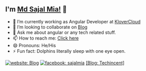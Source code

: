 ## I'm [Md Sajal Mia!](https://techincent.com/author/sajalmia/) 👋

- 🔭 I’m currently working as Angular Developer at [KloverCloud](https://klovercloud.com/)
- 👯 I’m looking to collaborate on [Blog](https://www.techincent.com)
- 💬 Ask me about angular or any tech related stuff.
- 📫 How to reach me: [Click here](https://www.linkedin.com/in/sajalmia381/)
- 😄 Pronouns: He/His
- ⚡ Fun fact: Dolphins literally sleep with one eye open.

[![website: Blog](https://img.shields.io/twitter/url?label=sajalmia381&logo=linkedin&style=social&url=https%3A%2F%2Fwww.linkedin.com%2Fin%2Fsajalmia381%2F)](https://www.linkedin.com/in/sajalmia381/)
[![facebook: sajalmia](https://img.shields.io/twitter/url?label=sajalmia381&logo=facebook&style=social&url=https%3A%2F%2Fwww.facebook.com%2Fsajalmia381)](https://www.facebook.com/sajalmia381)
[[Blog: Techincent]](https://techincent.com/)
